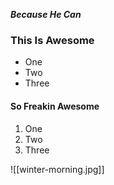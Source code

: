 ***Because He Can***

### This Is Awesome
- One
- Two
- Three

#### So Freakin Awesome
1. One
2. Two
3. Three

![[winter-morning.jpg]]